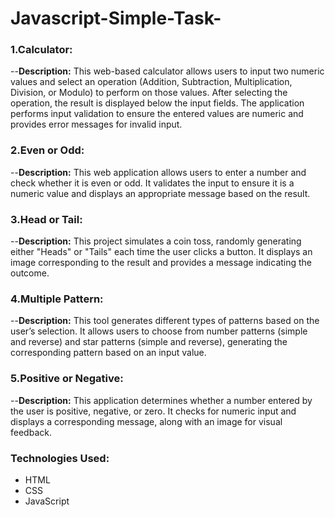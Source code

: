 # Javascript-Simple-Task-

### 1.Calculator:
--**Description:**
This web-based calculator allows users to input two numeric values and select an operation (Addition, Subtraction, Multiplication, Division, or Modulo) to perform on those values. After selecting the operation, the result is displayed below the input fields. The application performs input validation to ensure the entered values are numeric and provides error messages for invalid input.

### 2.Even or Odd:
--**Description:**
This web application allows users to enter a number and check whether it is even or odd. It validates the input to ensure it is a numeric value and displays an appropriate message based on the result.

### 3.Head or Tail:
--**Description:**
This project simulates a coin toss, randomly generating either "Heads" or "Tails" each time the user clicks a button. It displays an image corresponding to the result and provides a message indicating the outcome.

### 4.Multiple Pattern:
--**Description:**
This tool generates different types of patterns based on the user’s selection. It allows users to choose from number patterns (simple and reverse) and star patterns (simple and reverse), generating the corresponding pattern based on an input value.

### 5.Positive or Negative:
--**Description:**
This application determines whether a number entered by the user is positive, negative, or zero. It checks for numeric input and displays a corresponding message, along with an image for visual feedback.

### Technologies Used:
- HTML
- CSS
- JavaScript


